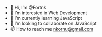 - 👋 Hi, I’m @Fortnk
- 👀 I’m interested in Web Development
- 🌱 I’m currently learning JavaScript
- 💞️ I’m looking to collaborate on JavaScript
- 📫 How to reach me nkornu@gmail.com

<!---
Fortnk/Fortnk is a ✨ special ✨ repository because its `README.md` (this file) appears on your GitHub profile.
You can click the Preview link to take a look at your changes.
--->
